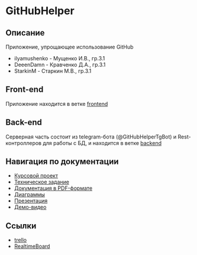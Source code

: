 # GitHubHelper

## Описание

Приложение, упрощающее использование GitHub

- ilyamushenko - Мущенко И.В., гр.3.1
- DeeenDamn - Кравченко Д.А., гр.3.1
- StarkinM - Старкин М.В., гр.3.1

## Front-end

Приложение находится в ветке [frontend](https://github.com/ilyamushenko/GitHubHelper/tree/frontend/frontend/frontend)

## Back-end

Серверная часть состоит из telegram-бота (@GitHubHelperTgBot) и Rest-контроллеров для работы с БД, и находится в ветке [backend](https://github.com/ilyamushenko/GitHubHelper/tree/backend)

## Навигация по документации

- [Курсовой проект](https://github.com/ilyamushenko/GitHubHelper/blob/documentation/documentation/%D0%9A%D1%83%D1%80%D1%81%D0%BE%D0%B2%D0%BE%D0%B9_%D0%BF%D1%80%D0%BE%D0%B5%D0%BA%D1%82.docx)
- [Техническое задание](https://github.com/ilyamushenko/GitHubHelper/blob/documentation/documentation/%D0%A2%D0%B5%D1%85%D0%BD%D0%B8%D1%87%D0%B5%D1%81%D0%BA%D0%BE%D0%B5%20%D0%B7%D0%B0%D0%B4%D0%B0%D0%BD%D0%B8%D0%B5.docx)
- [Документация в PDF-формате](https://github.com/ilyamushenko/GitHubHelper/tree/documentation/documentation/pdf)
- [Диаграммы](https://github.com/ilyamushenko/GitHubHelper/tree/documentation/documentation/diagrams)
- [Презентация](https://prezi.com/view/ah1uptHb1RkFcsIXEKyI/)
- [Демо-видео](https://yadi.sk/i/kR5UAKRgwe031w)

## Ссылки

- [trello](https://trello.com/b/AKIZ31Nr/work-with-documentation-and-services)
- [RealtimeBoard](https://miro.com/app/board/o9J_kxmm3-M=/)
